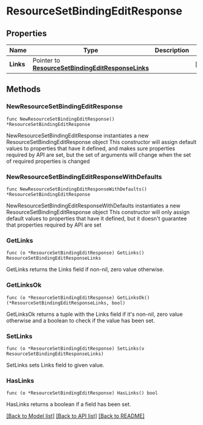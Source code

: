 # ResourceSetBindingEditResponse

## Properties

Name | Type | Description | Notes
------------ | ------------- | ------------- | -------------
**Links** | Pointer to [**ResourceSetBindingEditResponseLinks**](ResourceSetBindingEditResponseLinks.md) |  | [optional] 

## Methods

### NewResourceSetBindingEditResponse

`func NewResourceSetBindingEditResponse() *ResourceSetBindingEditResponse`

NewResourceSetBindingEditResponse instantiates a new ResourceSetBindingEditResponse object
This constructor will assign default values to properties that have it defined,
and makes sure properties required by API are set, but the set of arguments
will change when the set of required properties is changed

### NewResourceSetBindingEditResponseWithDefaults

`func NewResourceSetBindingEditResponseWithDefaults() *ResourceSetBindingEditResponse`

NewResourceSetBindingEditResponseWithDefaults instantiates a new ResourceSetBindingEditResponse object
This constructor will only assign default values to properties that have it defined,
but it doesn't guarantee that properties required by API are set

### GetLinks

`func (o *ResourceSetBindingEditResponse) GetLinks() ResourceSetBindingEditResponseLinks`

GetLinks returns the Links field if non-nil, zero value otherwise.

### GetLinksOk

`func (o *ResourceSetBindingEditResponse) GetLinksOk() (*ResourceSetBindingEditResponseLinks, bool)`

GetLinksOk returns a tuple with the Links field if it's non-nil, zero value otherwise
and a boolean to check if the value has been set.

### SetLinks

`func (o *ResourceSetBindingEditResponse) SetLinks(v ResourceSetBindingEditResponseLinks)`

SetLinks sets Links field to given value.

### HasLinks

`func (o *ResourceSetBindingEditResponse) HasLinks() bool`

HasLinks returns a boolean if a field has been set.


[[Back to Model list]](../README.md#documentation-for-models) [[Back to API list]](../README.md#documentation-for-api-endpoints) [[Back to README]](../README.md)


